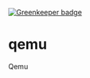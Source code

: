 [![Greenkeeper badge](https://badges.greenkeeper.io/NodeOS/qemu.svg)](https://greenkeeper.io/)


# qemu

Qemu
